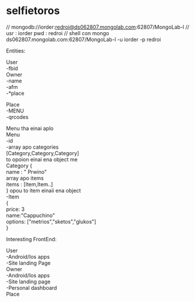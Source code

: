 # selfietoros



// mongodb://iorder:redroi@ds062807.mongolab.com:62807/MongoLab-l
// usr : iorder pwd : redroi
// shell con mongo ds062807.mongolab.com:62807/MongoLab-l -u iorder -p redroi

Entities:<br>

User<br>
	-fbid<br>
Owner<br>
	-name<br>
	-afm<br>
	-*place<br>

Place<br>
	-MENU<br>
	-qrcodes<br>


Menu tha einai aplo<br>
Menu <br>
-id<br>
-array apo categories<br>
	[Category,Category,Category]<br>
	to opoion einai ena object me<br>
Category {<br>
    name : " Prwino"<br>
    array apo items <br>
    items : [Item,Item..]<br>
}
opou to item einaii ena object<br>
-Item<br>
{<br>
	price: 3<br>
	name:"Cappuchino"<br>
	options: ["metrios","sketos","glukos"]<br>
}


Interesting FrontEnd:<br>

User<br>
	-Android/Ios apps	<br>
	-Site landing Page<br>
Owner<br>
	-Android/Ios apps<br>
	-Site landing page<br>
	-Personal dashboard<br>
Place<br>
